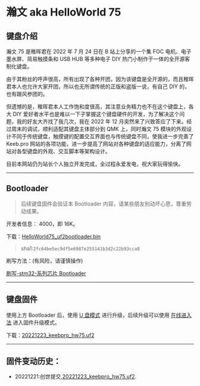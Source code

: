 # 瀚文 aka HelloWorld 75

## 键盘介绍

瀚文 75 是稚晖君在 2022 年 7 月 24 日在 B 站上分享的一个集 FOC 电机、电子墨水屏、简易触摸条和 USB HUB 等多种电子 DIY 热门小制作于一体的全开源客制化键盘。

由于其粉丝的呼声很高，所有出现了各种开团，因为该键盘是全开源的，而且稚晖君本人也允许大家开团，所以也无所谓传统的正版和盗版一说，有自己 DIY 的，也有跟风参团的。

但遗憾的是，稚晖君本人工作饱和度很高，其注意业务精力也不在这个键盘上，各大 DIY 爱好者水平也是难以一下子掌握这个键盘硬件的开发，为了解决这个问题，我的好友大齐找了我几次，我在 2022 年 12 月突然来了兴致答应了下来。经过周末的调试，顺利适配其键盘主体部分到 QMK 上，同时瀚文 75 模块的外观设计不同于传统键盘，触摸键的配置交互界面也与传统键盘不同，使我进一步完善了 Keeb.pro 网站的各项功能，进一步提高了网站对各种键盘的适应能力，分离了网站对各型键盘的外观、交互脚本等架构设计。

目前本网站仍为站长个人独立开发完成，全过程永爱发电，祝大家玩得愉快。

---

## Bootloader

> 后续键盘固件会验证本 Bootloader 内容，请某些朋友别动坏心思，尊重劳动成果。

开发者信息： 4000，即 16K。

下载：[HelloWorld75_uf2bootloader.bin](/download_firmware/HelloWorld75/helloworld75_uf2bootloader.bin ":ignore")

> sha1:`2fc64be5ec9df5e6987e255141b3d2c22b93cca8`

刷写方法：(有风险，请谨慎操作)

[刷写-stm32-系列芯片 Bootloader](/flash_bootloader?id=刷写-stm32-系列芯片)

---

## 键盘固件

使用上方 Bootloader 后，使用 [U 盘模式](firmware_upgrade.md#u盘模式) 进行升级，后续升级可以使用 [在线进入法](firmware_upgrade.md#4-在线进入法) 进入固件升级模式。

下载：[20221223_keebpro_hw75.uf2](/download_firmware/HelloWorld75/20221223_keebpro_hw75.uf2 ":ignore")

---

## 固件变动历史：

- 20221221:创世提交,[20221223_keebpro_hw75.uf2](/download_firmware/HelloWorld75/20221223_keebpro_hw75.uf2 ":ignore").
